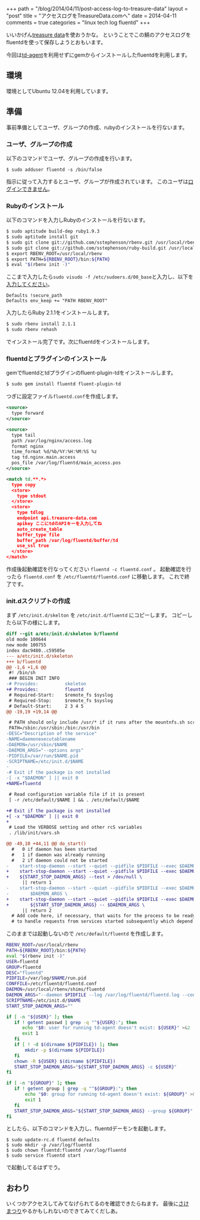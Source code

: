 +++
path = "/blog/2014/04/11/post-access-log-to-treasure-data"
layout = "post"
title = "アクセスログをTreasureData.comへ"
date = 2014-04-11
comments = true
categories = "linux tech log fluentd"
+++

いいかげん[treasure data](http://www.treasuredata.com)を使おうかな。
ということでこの鯖のアクセスログをfluentdを使って保存しようとおもいます。

今回は[td-agent](https://github.com/treasure-data/td-agent)を利用せずにgemからインストールしたfluentdを利用します。

## 環境
環境としてUbuntu 12.04を利用しています。

## 準備
事前準備としてユーザ、グループの作成、rubyのインストールを行ないます。

### ユーザ、グループの作成
以下のコマンドでユーザ、グループの作成を行います。
```
$ sudo adduser fluentd -s /bin/false
```
指示に従って入力するとユーザ、グループが作成されています。
このユーザは[ログインできません](http://qiita.com/shunichi/items/c7744878f5c02eaab18d#2-5)。

### Rubyのインストール

以下のコマンドを入力しRubyのインストールを行ないます。

```bash
$ sudo aptitude build-dep ruby1.9.3
$ sudo aptitude install git
$ sudo git clone git://github.com/sstephenson/rbenv.git /usr/local/rbenv
$ sudo git clone git://github.com/sstephenson/ruby-build.git /usr/local/rbenv/plugins/ruby-build
$ export RBENV_ROOT=/usr/local/rbenv
$ export PATH=${RBENV_ROOT}/bin:${PATH}
$ eval "$(rbenv init -)"
```

ここまで入力したら`sudo visudo -f /etc/sudoers.d/00_base`と入力し、以下を[入力してください](http://office.tsukuba-bunko.org/ppoi/entry/systemwide-rbenv)。

```config
Defaults !secure_path
Defaults env_keep += "PATH RBENV_ROOT"
```

入力したらRuby 2.1.1をインストールします。

```bash
$ sudo rbenv install 2.1.1
$ sudo rbenv rehash
```
でインストール完了です。次にfluentdをインストールします。

### fluentdとプラグインのインストール
gemでfluentdとtdプラグインのfluent-plugin-tdをインストールします。

```bash
$ sudo gem install fluentd fluent-plugin-td
```

つぎに設定ファイル`fluentd.conf`を作成します。

```xml
<source>
  type forward
</source>

<source>
  type tail
  path /var/log/nginx/access.log
  format nginx
  time_format %d/%b/%Y:%H:%M:%S %z
  tag td.nginx.main.access
  pos_file /var/log/fluentd/main_access.pos
</source>

<match td.**.*>
  type copy
  <store>
    type stdout
  </store>
  <store>
    type tdlog
    endpoint api.treasure-data.com
    apikey ここにtdのAPIキーを入力してね
    auto_create_table
    buffer_type file
    buffer_path /var/log/fluentd/buffer/td
    use_ssl true
  </store>
</match>
```

作成後起動確認を行なってください `fluentd -c fluentd.conf` 。
起動確認を行ったら `fluentd.conf` を `/etc/fluentd/fluentd.conf` に移動します。
これで終了です。

### init.dスクリプトの作成
まず `/etc/init.d/skelton` を `/etc/init.d/fluentd` にコピーします。
コピーしたら以下の様にします。

```diff
diff --git a/etc/init.d/skeleton b/fluentd
old mode 100644
new mode 100755
index dac9480..c59505e
--- a/etc/init.d/skeleton
+++ b/fluentd
@@ -1,6 +1,6 @@
 #! /bin/sh
 ### BEGIN INIT INFO
-# Provides:          skeleton
+# Provides:          fleuntd
 # Required-Start:    $remote_fs $syslog
 # Required-Stop:     $remote_fs $syslog
 # Default-Start:     2 3 4 5
@@ -19,19 +19,14 @@

 # PATH should only include /usr/* if it runs after the mountnfs.sh script
 PATH=/sbin:/usr/sbin:/bin:/usr/bin
-DESC="Description of the service"
-NAME=daemonexecutablename
-DAEMON=/usr/sbin/$NAME
-DAEMON_ARGS="--options args"
-PIDFILE=/var/run/$NAME.pid
-SCRIPTNAME=/etc/init.d/$NAME
-
-# Exit if the package is not installed
-[ -x "$DAEMON" ] || exit 0
+NAME=fluentd

 # Read configuration variable file if it is present
 [ -r /etc/default/$NAME ] && . /etc/default/$NAME

+# Exit if the package is not installed
+[ -x "$DAEMON" ] || exit 0
+
 # Load the VERBOSE setting and other rcS variables
 . /lib/init/vars.sh

@@ -49,10 +44,11 @@ do_start()
  #   0 if daemon has been started
  #   1 if daemon was already running
  #   2 if daemon could not be started
-    start-stop-daemon --start --quiet --pidfile $PIDFILE --exec $DAEMON --test > /dev/null \
+    start-stop-daemon --start --quiet --pidfile $PIDFILE --exec $DAEMON \
+    ${START_STOP_DAEMON_ARGS} --test > /dev/null \
      || return 1
-    start-stop-daemon --start --quiet --pidfile $PIDFILE --exec $DAEMON -- \
-        $DAEMON_ARGS \
+    start-stop-daemon --start --quiet --pidfile $PIDFILE --exec $DAEMON \
+        ${START_STOP_DAEMON_ARGS} -- $DAEMON_ARGS \
      || return 2
  # Add code here, if necessary, that waits for the process to be ready
  # to handle requests from services started subsequently which depend
```

このままでは起動しないので `/etc/default/fluentd` を作成します。

```sh
RBENV_ROOT=/usr/local/rbenv
PATH=${RBENV_ROOT}/bin:${PATH}
eval "$(rbenv init -)"
USER=fluentd
GROUP=fluentd
DESC="fluentd"
PIDFILE=/var/log/$NAME/run.pid
CONFFILE=/etc/fluentd/fluentd.conf
DAEMON=/usr/local/rbenv/shims/fluentd
DAEMON_ARGS="--daemon $PIDFILE --log /var/log/fluentd/fluentd.log --config $CONFFILE"
SCRIPTNAME=/etc/init.d/$NAME
START_STOP_DAEMON_ARGS=""

if [ -n "${USER}" ]; then
   if ! getent passwd | grep -q "^${USER}:"; then
      echo "$0: user for running td-agent doesn't exist: ${USER}" >&2
      exit 1
   fi
   if [ ! -d $(dirname ${PIDFILE}) ]; then
       mkdir -p $(dirname ${PIDFILE})
   fi
   chown -R ${USER} $(dirname ${PIDFILE})
   START_STOP_DAEMON_ARGS="${START_STOP_DAEMON_ARGS} -c ${USER}"
fi

if [ -n "${GROUP}" ]; then
   if ! getent group | grep -q "^${GROUP}:"; then
       echo "$0: group for running td-agent doesn't exist: ${GROUP}" >&2
       exit 1
   fi
   START_STOP_DAEMON_ARGS="${START_STOP_DAEMON_ARGS} --group ${GROUP}"
fi
```

としたら、以下のコマンドを入力し、fluentdデーモンを起動します。

```
$ sudo update-rc.d fluentd defaults
$ sudo mkdir -p /var/log/fluentd
$ sudo chown fluentd:fluentd /var/log/fluentd
$ sudo service fluentd start
```

で起動してるはずでう。

## おわり

いくつかアクセスしてみてなげられてるのを確認できたらねます。
最後に[さけまつり](http://katsyoshi.doorkeeper.jp/events/10420)やるかもしれないのできてみてくだしあ。
